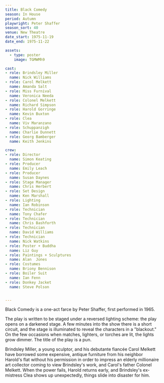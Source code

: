 ```yaml
---
title: Black Comedy
season: In House
period: Autumn
playwright: Peter Shaffer
season_sort: 40
venue: New Theatre
date_start: 1975-11-19
date_end: 1975-11-22

assets:
  - type: poster
    image: TGMWMh9

cast:
- role: Brindsley Miller
  name: Nick Williams
- role: Carol Melkett
  name: Amanda Salt
- role: Miss Furnival
  name: Veronica Needa
- role: Colonel Melkett
  name: Richard Simpson
- role: Harold Gorringe
  name: Kevin Buxton
- role: Clea
  name: Viv Maranzano
- role: Schuppanzigh
  name: Charlie Dunnett
- role: Georg Bamberger
  name: Keith Jenkins

crew:
- role: Director
  name: Simon Keating
- role: Producer
  name: Emily Leach
- role: Producer
  name: Susan Daynes
- role: Stage Manager
  name: Chris Herbert
- role: Set Design
  name: Ken Marshall
- role: Lighting
  name: Ian Robinson
- role: Technician
  name: Tony Chafer
- role: Technician
  name: Chris Bashforth
- role: Technician
  name: David Williams
- role: Technician
  name: Nick Watkins
- role: Poster + Buddha
  name: Liz Guy
- role: Paintings + Sculptures
  name: Alan  Jones
- role: Costumes
  name: Briony Bennison
- role: Boiler Suit
  name: Ian Fenn
- role: Donkey Jacket
  name: Steve Polson


---
```


Black Comedy is a one-act farce by Peter Shaffer, first performed in 1965.

The play is written to be staged under a reversed lighting scheme: the play opens on a darkened stage. A few minutes into the show there is a short circuit, and the stage is illuminated to reveal the characters in a "blackout." On the few occasions when matches, lighters, or torches are lit, the lights grow dimmer. The title of the play is a pun.

Brindsley Miller, a young sculptor, and his debutante fiancée Carol Melkett have borrowed some expensive, antique furniture from his neighbor Harold's flat without his permission in order to impress an elderly millionaire art collector coming to view Brindsley's work, and Carol's father Colonel Melkett. When the power fails, Harold returns early, and Brindsley's ex-mistress Clea shows up unexpectedly, things slide into disaster for him.
